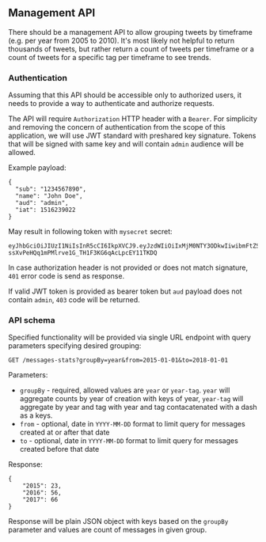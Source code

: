 ## Management API

There should be a management API to allow grouping tweets by timeframe (e.g. per year from 2005 to 2010). It's most likely not helpful to return thousands of tweets, but rather return a count of tweets per timeframe or a count of tweets for a specific tag per timeframe to see trends.

### Authentication

Assuming that this API should be accessible only to authorized users, it needs to provide a way to authenticate and authorize requests.

The API will require `Authorization` HTTP header with a `Bearer`. For simplicity and removing the concern of authentication from the scope of this application, we will use JWT standard with preshared key signature. Tokens that will be signed with same key and will contain `admin` audience will be allowed.

Example payload:

```
{
  "sub": "1234567890",
  "name": "John Doe",
  "aud": "admin",
  "iat": 1516239022
}
```

May result in following token with `mysecret` secret:

```
eyJhbGciOiJIUzI1NiIsInR5cCI6IkpXVCJ9.eyJzdWIiOiIxMjM0NTY3ODkwIiwibmFtZSI6IkpvaG4gRG9lIiwiYXVkIjoiYWRtaW4iLCJpYXQiOjE1MTYyMzkwMjJ9.-ssXvPeHQq1mPMlrve1G_TH1F3KG6qAcLpcEY11TKDQ
```

In case authorization header is not provided or does not match signature, `401` error code is send as response.

If valid JWT token is provided as bearer token but `aud` payload does not contain `admin`, `403` code will be returned.

### API schema

Specified functionality will be provided via single URL endpoint with query parameters specifying desired grouping:

`GET /messages-stats?groupBy=year&from=2015-01-01&to=2018-01-01`

Parameters:

- `groupBy` - required, allowed values are `year` or `year-tag`. `year` will aggregate counts by year of creation with keys of year, `year-tag` will aggregate by year and tag with year and tag contacatenated with a dash as a keys.
- `from` - optional, date in `YYYY-MM-DD` format to limit query for messages created at or after that date
- `to` - optional, date in `YYYY-MM-DD` format to limit query for messages created before that date

Response:

```
{
    "2015": 23,
    "2016": 56,
    "2017": 66
}
```

Response will be plain JSON object with keys based on the `groupBy` parameter and values are count of messages in given group.
